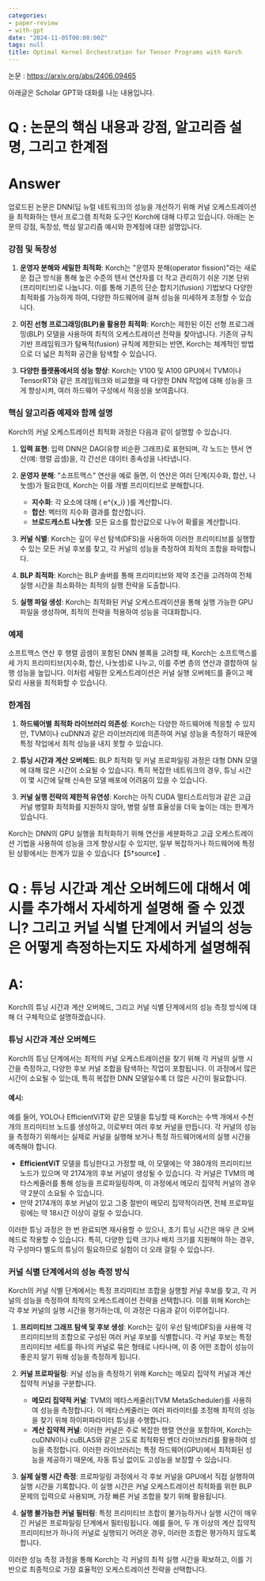 ```yaml
---
categories:
- paper-review
- with-gpt
date: "2024-11-05T00:00:00Z"
tags: null
title: Optimal Kernel Orchestration for Tensor Programs with Korch
---
```



논문 : https://arxiv.org/abs/2406.09465


아래글은 Scholar GPT와 대화를 나눈 내용입니다.

# Q : 논문의 핵심 내용과 강점, 알고리즘 설명, 그리고 한계점

# Answer

업로드된 논문은 DNN(딥 뉴럴 네트워크)의 성능을 개선하기 위해 커널 오케스트레이션을 최적화하는 텐서 프로그램 최적화 도구인 Korch에 대해 다루고 있습니다. 아래는 논문의 강점, 독창성, 핵심 알고리즘 예시와 한계점에 대한 설명입니다.

### 강점 및 독창성
1. **운영자 분해와 세밀한 최적화**: Korch는 "운영자 분해(operator fission)"라는 새로운 접근 방식을 통해 높은 수준의 텐서 연산자를 더 작고 관리하기 쉬운 기본 단위(프리미티브)로 나눕니다. 이를 통해 기존의 단순 합치기(fusion) 기법보다 다양한 최적화를 가능하게 하여, 다양한 하드웨어에 걸쳐 성능을 미세하게 조정할 수 있습니다.

2. **이진 선형 프로그래밍(BLP)을 활용한 최적화**: Korch는 제한된 이진 선형 프로그래밍(BLP) 모델을 사용하여 최적의 오케스트레이션 전략을 찾아냅니다. 기존의 규칙 기반 프레임워크가 탐욕적(fusion) 규칙에 제한되는 반면, Korch는 체계적인 방법으로 더 넓은 최적화 공간을 탐색할 수 있습니다.

3. **다양한 플랫폼에서의 성능 향상**: Korch는 V100 및 A100 GPU에서 TVM이나 TensorRT와 같은 프레임워크와 비교했을 때 다양한 DNN 작업에 대해 성능을 크게 향상시켜, 여러 하드웨어 구성에서 적응성을 보여줍니다.

### 핵심 알고리즘 예제와 함께 설명
Korch의 커널 오케스트레이션 최적화 과정은 다음과 같이 설명할 수 있습니다.

1. **입력 표현**: 입력 DNN은 DAG(유향 비순환 그래프)로 표현되며, 각 노드는 텐서 연산(예: 행렬 곱셈)을, 각 간선은 데이터 종속성을 나타냅니다.

2. **운영자 분해**: "소프트맥스" 연산을 예로 들면, 이 연산은 여러 단계(지수화, 합산, 나눗셈)가 필요한데, Korch는 이를 개별 프리미티브로 분해합니다.
   - **지수화**: 각 요소에 대해 \( e^{x_i} \)를 계산합니다.
   - **합산**: 벡터의 지수화 결과를 합산합니다.
   - **브로드캐스트 나눗셈**: 모든 요소를 합산값으로 나누어 확률을 계산합니다.

3. **커널 식별**: Korch는 깊이 우선 탐색(DFS)을 사용하여 이러한 프리미티브를 실행할 수 있는 모든 커널 후보를 찾고, 각 커널의 성능을 측정하여 최적의 조합을 파악합니다.

4. **BLP 최적화**: Korch는 BLP 솔버를 통해 프리미티브와 제약 조건을 고려하여 전체 실행 시간을 최소화하는 최적의 실행 전략을 도출합니다.

5. **실행 파일 생성**: Korch는 최적화된 커널 오케스트레이션을 통해 실행 가능한 GPU 파일을 생성하며, 최적의 전략을 적용하여 성능을 극대화합니다.

### 예제
소프트맥스 연산 후 행렬 곱셈이 포함된 DNN 블록을 고려할 때, Korch는 소프트맥스를 세 가지 프리미티브(지수화, 합산, 나눗셈)로 나누고, 이를 주변 층의 연산과 결합하여 실행 성능을 높입니다. 이처럼 세밀한 오케스트레이션은 커널 실행 오버헤드를 줄이고 메모리 사용을 최적화할 수 있습니다.

### 한계점
1. **하드웨어별 최적화 라이브러리 의존성**: Korch는 다양한 하드웨어에 적응할 수 있지만, TVM이나 cuDNN과 같은 라이브러리에 의존하여 커널 성능을 측정하기 때문에 특정 작업에서 최적 성능을 내지 못할 수 있습니다.

2. **튜닝 시간과 계산 오버헤드**: BLP 최적화 및 커널 프로파일링 과정은 대형 DNN 모델에 대해 많은 시간이 소요될 수 있습니다. 특히 복잡한 네트워크의 경우, 튜닝 시간이 몇 시간에 달해 신속한 모델 배포에 어려움이 있을 수 있습니다.

3. **커널 실행 전략의 제한적 유연성**: Korch는 아직 CUDA 멀티스트리밍과 같은 고급 커널 병렬화 최적화를 지원하지 않아, 병렬 실행 효율성을 더욱 높이는 데는 한계가 있습니다.

Korch는 DNN의 GPU 실행을 최적화하기 위해 연산을 세분화하고 고급 오케스트레이션 기법을 사용하여 성능을 크게 향상시킬 수 있지만, 일부 복잡하거나 하드웨어에 특정된 상황에서는 한계가 있을 수 있습니다【5†source】.


# Q : 튜닝 시간과 계산 오버헤드에 대해서 예시를 추가해서 자세하게 설명해 줄 수 있겠니? 그리고 커널 식별 단계에서 커널의 성능은 어떻게 측정하는지도 자세하게 설명해줘

# A:

Korch의 튜닝 시간과 계산 오버헤드, 그리고 커널 식별 단계에서의 성능 측정 방식에 대해 더 구체적으로 설명하겠습니다.

### 튜닝 시간과 계산 오버헤드
Korch의 튜닝 단계에서는 최적의 커널 오케스트레이션을 찾기 위해 각 커널의 실행 시간을 측정하고, 다양한 후보 커널 조합을 탐색하는 작업이 포함됩니다. 이 과정에서 많은 시간이 소요될 수 있는데, 특히 복잡한 DNN 모델일수록 더 많은 시간이 필요합니다.

#### 예시:
예를 들어, YOLO나 EfficientViT와 같은 모델을 튜닝할 때 Korch는 수백 개에서 수천 개의 프리미티브 노드를 생성하고, 이로부터 여러 후보 커널을 만듭니다. 각 커널의 성능을 측정하기 위해서는 실제로 커널을 실행해 보거나 특정 하드웨어에서의 실행 시간을 예측해야 합니다. 

- **EfficientViT** 모델을 튜닝한다고 가정할 때, 이 모델에는 약 380개의 프리미티브 노드가 있으며 약 2174개의 후보 커널이 생성될 수 있습니다. 각 커널은 TVM의 메타스케줄러를 통해 성능을 프로파일링하며, 이 과정에서 메모리 집약적 커널의 경우 약 2분이 소요될 수 있습니다. 
- 만약 2174개의 후보 커널이 있고 그중 절반이 메모리 집약적이라면, 전체 프로파일링에는 약 18시간 이상이 걸릴 수 있습니다.

이러한 튜닝 과정은 한 번 완료되면 재사용할 수 있으나, 초기 튜닝 시간은 매우 큰 오버헤드로 작용할 수 있습니다. 특히, 다양한 입력 크기나 배치 크기를 지원해야 하는 경우, 각 구성마다 별도의 튜닝이 필요하므로 실험이 더 오래 걸릴 수 있습니다.

### 커널 식별 단계에서의 성능 측정 방식
Korch의 커널 식별 단계에서는 특정 프리미티브 조합을 실행할 커널 후보를 찾고, 각 커널의 성능을 측정하여 최적의 오케스트레이션 전략을 선택합니다. 이를 위해 Korch는 각 후보 커널의 실행 시간을 평가하는데, 이 과정은 다음과 같이 이루어집니다.

1. **프리미티브 그래프 탐색 및 후보 생성**:
   Korch는 깊이 우선 탐색(DFS)을 사용해 각 프리미티브의 조합으로 구성된 여러 커널 후보를 식별합니다. 각 커널 후보는 특정 프리미티브 세트를 하나의 커널로 묶은 형태로 나타나며, 이 중 어떤 조합이 성능이 좋은지 알기 위해 성능을 측정하게 됩니다.

2. **커널 프로파일링**:
   커널 성능을 측정하기 위해 Korch는 메모리 집약적 커널과 계산 집약적 커널을 구분합니다.
   - **메모리 집약적 커널**: TVM의 메타스케줄러(TVM MetaScheduler)를 사용하여 성능을 측정합니다. 이 메타스케줄러는 여러 파라미터를 조정해 최적의 성능을 찾기 위해 하이퍼파라미터 튜닝을 수행합니다.
   - **계산 집약적 커널**: 이러한 커널은 주로 복잡한 행렬 연산을 포함하며, Korch는 cuDNN이나 cuBLAS와 같은 고도로 최적화된 벤더 라이브러리를 활용하여 성능을 측정합니다. 이러한 라이브러리는 특정 하드웨어(GPU)에서 최적화된 성능을 제공하기 때문에, 자동 튜닝 없이도 고성능을 보장할 수 있습니다.

3. **실제 실행 시간 측정**:
   프로파일링 과정에서 각 후보 커널을 GPU에서 직접 실행하여 실행 시간을 기록합니다. 이 실행 시간은 커널 오케스트레이션 최적화를 위한 BLP 문제의 입력으로 사용되며, 가장 빠른 커널 조합을 찾기 위해 활용됩니다.

4. **실행 불가능한 커널 필터링**:
   특정 프리미티브 조합이 불가능하거나 실행 시간이 매우 긴 커널은 프로파일링 단계에서 필터링됩니다. 예를 들어, 두 개 이상의 계산 집약적 프리미티브가 하나의 커널로 실행되기 어려운 경우, 이러한 조합은 평가하지 않도록 합니다.

이러한 성능 측정 과정을 통해 Korch는 각 커널의 최적 실행 시간을 확보하고, 이를 기반으로 최종적으로 가장 효율적인 오케스트레이션 전략을 선택합니다.